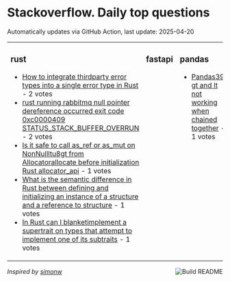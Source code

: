 # Stackoverflow. Daily top questions 

Automatically updates via GitHub Action, last update: <!-- date starts -->2025-04-20<!-- date ends -->


<table><tr><td valign="top" width="33%">

### rust
<!-- rust starts -->
* [How to integrate thirdparty error types into a single error type in Rust](https://stackoverflow.com/questions/79583221/how-to-integrate-third-party-error-types-into-a-single-error-type-in-rust) - 2 votes
* [rust running rabbitmq null pointer dereference occurred exit code 0xc0000409 STATUS_STACK_BUFFER_OVERRUN](https://stackoverflow.com/questions/79582187/rust-running-rabbitmq-null-pointer-dereference-occurred-exit-code-0xc0000409) - 2 votes
* [Is it safe to call as_ref or as_mut on NonNullltu8gt from Allocatorallocate before initialization Rust allocator_api](https://stackoverflow.com/questions/79582579/is-it-safe-to-call-as-ref-or-as-mut-on-nonnullu8-from-allocator) - 1 votes
* [What is the semantic difference in Rust between defining and initializing an instance of a structure and a reference to structure](https://stackoverflow.com/questions/79582363/what-is-the-semantic-difference-in-rust-between-defining-and-initializing-an-ins) - 1 votes
* [In Rust can I blanketimplement a supertrait on types that attempt to implement one of its subtraits](https://stackoverflow.com/questions/79582626/in-rust-can-i-blanket-implement-a-supertrait-on-types-that-attempt-to-implement) - 1 votes
<!-- rust ends -->
</td><td valign="top" width="34%">


### fastapi
<!-- fastapi starts -->

<!-- fastapi ends -->
</td><td valign="top" width="34%">


### pandas
<!-- pandas starts -->
* [Pandas39s gt and lt not working when chained together](https://stackoverflow.com/questions/79583700/pandass-gt-and-lt-not-working-when-chained-together) - 1 votes
<!-- pandas ends -->
</td></tr></table>

<a href="https://github.com/hp0404/hp0404/actions"><img src="https://github.com/hp0404/hp0404/workflows/Build%20README/badge.svg" align="right" alt="Build README"></a> <p>*Inspired by  [simonw](https://github.com/simonw/simonw)*</p>

